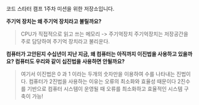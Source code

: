 코드 스타터 캠프 1주차 미션을 위한 저장소입니다.

**주기억 장치는 왜 주기억 장치라고 불릴까요?**
> CPU가 직접적으로 읽고 쓰는 메모리 -> 주기억장치
주기억장치는 저장공간을 주로 담당하여 주기억 장치라고 불리운다.

**컴퓨터가 고안된지 수십년이 지난 지금, 왜 컴퓨터는 아직까지 이진법을 사용하고 있을까요? 컴퓨터도 우리와 같이 십진법을 사용하면 안될까요?**
> 여기서 이진법은 0 과 1 이라는 두개의 숫자만을 이용하여 수를 나타내는 진법이다.
컴퓨터가 2진법을 사용하는 이유는 오류의 최소화와 효율성 때문이다
2진수를 기반으로 컴퓨터 시스템이 운영될 때 오류를 최소화하고 효율적인 시스템 구축이 가능!
